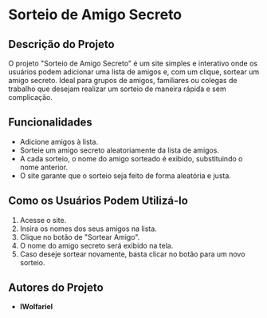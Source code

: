 # Sorteio de Amigo Secreto

## Descrição do Projeto

O projeto "Sorteio de Amigo Secreto" é um site simples e interativo onde os usuários podem adicionar uma lista de amigos e, com um clique, 
sortear um amigo secreto. Ideal para grupos de amigos, familiares ou colegas de trabalho que desejam realizar um sorteio de maneira rápida e sem complicação.

## Funcionalidades

- Adicione amigos à lista.
- Sorteie um amigo secreto aleatoriamente da lista de amigos.
- A cada sorteio, o nome do amigo sorteado é exibido, substituindo o nome anterior.
- O site garante que o sorteio seja feito de forma aleatória e justa.

## Como os Usuários Podem Utilizá-lo

1. Acesse o site.
2. Insira os nomes dos seus amigos na lista.
3. Clique no botão de "Sortear Amigo".
4. O nome do amigo secreto será exibido na tela.
5. Caso deseje sortear novamente, basta clicar no botão para um novo sorteio.

## Autores do Projeto

- **lWolfariel**
